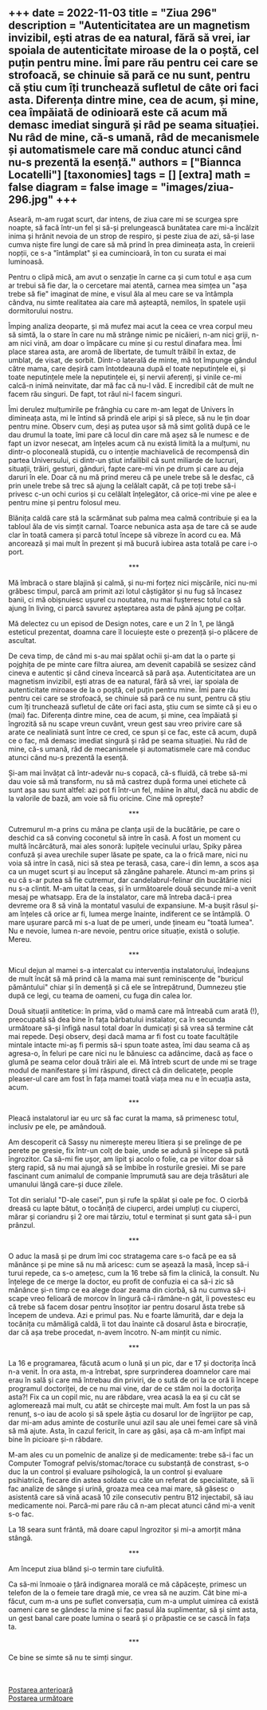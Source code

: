 
+++
date = 2022-11-03
title = "Ziua 296"
description = "Autenticitatea are un magnetism invizibil, ești atras de ea natural, fără să vrei, iar spoiala de autenticitate miroase de la o poștă, cel puțin pentru mine. Îmi pare rău pentru cei care se strofoacă, se chinuie să pară ce nu sunt, pentru că știu cum îți trunchează sufletul de câte ori faci asta. Diferența dintre mine, cea de acum, și mine, cea împăiată de odinioară este că acum mă demasc imediat singură și râd pe seama situației. Nu râd de mine, că-s umană, râd de mecanismele și automatismele care mă conduc atunci când nu-s prezentă la esență."
authors = ["Biannca Locatelli"]
[taxonomies]
tags = []
[extra]
math = false
diagram = false
image = "images/ziua-296.jpg"
+++
---

Aseară, m-am rugat scurt, dar intens, de ziua care mi se scurgea spre noapte, să facă într-un fel și să-și prelungească bunătatea care mi-a încălzit inima și hrănit nevoia de un strop de respiro, și peste ziua de azi, să-și lase cumva niște fire lungi de care să mă prind în prea dimineața asta, în creierii nopții, ce s-a "întâmplat" și ea cumincioară, în ton cu surata ei mai luminoasă.

Pentru o clipă mică, am avut o senzație în carne ca și cum totul e așa cum ar trebui să fie dar, la o cercetare mai atentă, carnea mea simțea un "așa trebe să fie" imaginat de mine, e visul ăla al meu care se va întâmpla cândva, nu simte realitatea aia care mă așteaptă, nemilos, în spatele ușii dormitorului nostru.

Împing analiza deoparte, și mă mufez mai acut la ceea ce vrea corpul meu să simtă, la o stare în care nu mă strânge nimic pe nicăieri, n-am nici griji, n-am nici vină, am doar o împăcare cu mine și cu restul dinafara mea. Îmi place starea asta, are aromă de libertate, de tumult trăibil în extaz, de umblat, de visat, de sorbit. Dintr-o laterală de minte, mă tot împunge gândul către mama, care deșiră cam întotdeauna după el toate neputințele ei, și toate neputințele mele la neputințele ei, și nervii aferenți, și vinile ce-mi calcă-n inimă neinvitate, dar mă fac că nu-l văd. E incredibil cât de mult ne facem rău singuri. De fapt, tot răul ni-l facem singuri.

Îmi derulez mulțumirile pe frânghia cu care m-am legat de Univers în dimineața asta, mi le întind să prindă ele aripi și să plece, să nu le țin doar pentru mine. Observ cum, deși aș putea ușor să mă simt golită după ce le dau drumul la toate, îmi pare că locul din care mă așez să le numesc e de fapt un izvor nesecat, am înțeles acum că nu există limită la a mulțumi, nu dintr-o ploconeală stupidă, cu o intenție machiavelică de recompensă din partea Universului, ci dintr-un știut infailibil că sunt miliarde de lucruri, situații, trăiri, gesturi, gânduri, fapte care-mi vin pe drum și care au deja daruri în ele. Doar că nu mă prind mereu că pe unele trebe să le desfac, că prin unele trebe să trec să ajung la celălalt capăt, că pe toți trebe să-i privesc c-un ochi curios și cu celălalt înțelegător, că orice-mi vine pe alee e pentru mine și pentru folosul meu.

Blănița caldă care stă la scărmănat sub palma mea calmă contribuie și ea la tabloul ăla de vis simțit carnal. Toarce nebunica asta așa de tare că se aude clar în toată camera și parcă totul începe să vibreze în acord cu ea. Mă ancorează și mai mult în prezent și mă bucură iubirea asta totală pe care i-o port.

<p style="text-align: center;">***</p>

Mă îmbracă o stare blajină și calmă, și nu-mi forțez nici mișcările, nici nu-mi grăbesc timpul, parcă am primit azi lotul câștigător și nu fug să încasez banii, ci mă obișnuiesc ușurel cu noutatea, nu mai fușteresc totul ca să ajung în living, ci parcă savurez așteptarea asta de până ajung pe colțar.

Mă delectez cu un episod de Design notes, care e un 2 în 1, pe lângă esteticul prezentat, doamna care îl locuiește este o prezență și-o plăcere de ascultat.

De ceva timp, de când mi s-au mai spălat ochii și-am dat la o parte și pojghița de pe minte care filtra aiurea, am devenit capabilă se sesizez când cineva e autentic și când cineva încearcă să pară așa. Autenticitatea are un magnetism invizibil, ești atras de ea natural, fără să vrei, iar spoiala de autenticitate miroase de la o poștă, cel puțin pentru mine. Îmi pare rău pentru cei care se strofoacă, se chinuie să pară ce nu sunt, pentru că știu cum îți trunchează sufletul de câte ori faci asta, știu cum se simte că și eu o (mai) fac. Diferența dintre mine, cea de acum, și mine, cea împăiată și îngrozită să nu scape vreun cuvânt, vreun gest sau vreo privire care să arate ce nealiniată sunt între ce cred, ce spun și ce fac, este că acum, după ce o fac, mă demasc imediat singură și râd pe seama situației. Nu râd de mine, că-s umană, râd de mecanismele și automatismele care mă conduc atunci când nu-s prezentă la esență.

Și-am mai învățat că într-adevăr nu-s copacă, că-s fluidă, că trebe să-mi dau voie să mă transform, nu să mă castrez după forma unei etichete că sunt așa sau sunt altfel: azi pot fi într-un fel, mâine în altul, dacă nu abdic de la valorile de bază, am voie să fiu oricine. Cine mă oprește?

<p style="text-align: center;">***</p>

Cutremurul m-a prins cu mâna pe clanța ușii de la bucătărie, pe care o deschid ca să conving coconetul să intre în casă. A fost un moment cu multă încărcătură, mai ales sonoră: lupițele vecinului urlau, Spiky părea confuză și avea urechile super lăsate pe spate, ca la o frică mare, nici nu voia să intre în casă, nici să stea pe terasă, casa, care-i din lemn, a scos așa ca un muget scurt și au început să zăngăne paharele. Atunci m-am prins și eu că s-ar putea să fie cutremur, dar candelabrul-felinar din bucătărie nici nu s-a clintit. M-am uitat la ceas, și în următoarele două secunde mi-a venit mesaj pe whatsapp. Era de la instalator, care mă întreba dacă-i prea devreme ora 8 să vină la montatul vasului de expansiune. M-a bușit râsul și-am înțeles că orice ar fi, lumea merge înainte, indiferent ce se întâmplă. O mare ușurare parcă mi s-a luat de pe umeri, unde țineam eu "toată lumea". Nu e nevoie, lumea n-are nevoie, pentru orice situație, există o soluție. Mereu.

<p style="text-align: center;">***</p>

Micul dejun al mamei s-a intercalat cu intervenția instalatorului, îndeajuns de mult încât să mă prind că la mama mai sunt reminiscențe de "buricul pământului" chiar și în demență și că ele se întrepătrund, Dumnezeu știe după ce legi, cu teama de oameni, cu fuga din calea lor.

Două situații antitetice: în prima, văd o mamă care mă întreabă cum arată (!), preocupată să dea bine în fața bărbatului instalator, ca în secunda următoare să-și înfigă nasul total doar în dumicați și să vrea să termine cât mai repede. Deși observ, deși dacă mama ar fi fost cu toate facultățile mintale intacte mi-aș fi permis să-i spun toate astea, îmi dau seama că aș agresa-o, în feluri pe care nici nu le bănuiesc ca adâncime, dacă aș face o glumă pe seama celor două trăiri ale ei. Mă întreb scurt de unde mi se trage modul de manifestare și îmi răspund, direct că din delicatețe, people pleaser-ul care am fost în fața mamei toată viața mea nu e în ecuația asta, acum.

<p style="text-align: center;">***</p>

Pleacă instalatorul iar eu urc să fac curat la mama, să primenesc totul, inclusiv pe ele, pe amândouă.

Am descoperit că Sassy nu nimerește mereu litiera și se prelinge de pe perete pe gresie, fix într-un colț de baie, unde se adună și începe să pută îngrozitor. Ca să-mi fie ușor, am lipit și acolo o folie, ca pe viitor doar să șterg rapid, să nu mai ajungă să se îmbibe în rosturile gresiei. Mi se pare fascinant cum animalul de companie împrumută sau are deja trăsături ale umanului lângă care-și duce zilele.

Tot din serialul "D-ale casei", pun și rufe la spălat și oale pe foc. O ciorbă dreasă cu lapte bătut, o tocăniță de ciuperci, ardei umpluți cu ciuperci, mărar și coriandru și 2 ore mai târziu, totul e terminat și sunt gata să-i pun prânzul.

<p style="text-align: center;">***</p>

O aduc la masă și pe drum îmi coc stratagema care s-o facă pe ea să mănânce și pe mine să nu mă aricesc: cum se așează la masă, încep să-i turui repede, ca s-o amețesc, cum la 16 trebe să fim la clinică, la consult. Nu înțelege de ce merge la doctor, eu profit de confuzia ei ca să-i zic să mănânce și-n timp ce ea alege doar zeama din ciorbă, să nu cumva să-i scape vreo felioară de morcov în lingură că-i rămâne-n gât, îi povestesc eu că trebe să facem dosar pentru însoțitor iar pentru dosarul ăsta trebe să începem de undeva. Azi e primul pas. Nu e foarte lămurită, dar e deja la tocănița cu mămăligă caldă, îi tot dau înainte că dosarul ăsta e birocrație, dar că așa trebe procedat, n-avem încotro. N-am mințit cu nimic.

<p style="text-align: center;">***</p>

La 16 e programarea, făcută acum o lună și un pic, dar e 17 și doctorița încă n-a venit. În ora asta, m-a întrebat, spre surprinderea doamnelor care mai erau în sală și care mă întrebau din priviri, de o sută de ori la ce oră îi începe programul doctoriței, de ce nu mai vine, dar de ce stăm noi la doctorița asta?! Fix ca un copil mic, nu are răbdare, vrea acasă la ea și cu cât se aglomerează mai mult, cu atât se chircește mai mult. Am fost la un pas să renunț, s-o iau de acolo și să spele ăștia cu dosarul lor de îngrijitor pe cap, dar mi-am adus aminte de costurile unui azil sau ale unei femei care să vină să mă ajute. Asta, în cazul fericit, în care aș găsi, așa că m-am înfipt mai bine în picioare și-n răbdare.

M-am ales cu un pomelnic de analize și de medicamente: trebe să-i fac un Computer Tomograf pelvis/stomac/torace cu substanță de constrast, s-o duc la un control și evaluare psihologică, la un control și evaluare psihiatrică, fiecare din astea soldate cu câte un referat de specialitate, să îi fac analize de sânge și urină, groaza mea cea mai mare, să găsesc o asistentă care să vină acasă 10 zile consecutiv pentru B12 injectabil, să iau medicamente noi. Parcă-mi pare rău că n-am plecat atunci când mi-a venit s-o fac.

La 18 seara sunt frântă, mă doare capul îngrozitor și mi-a amorțit mâna stângă.

<p style="text-align: center;">***</p>

Am început ziua blând și-o termin tare ciufulită.

Ca să-mi înmoaie o țâră indignarea morală ce mă căpăcește, primesc un telefon de la o femeie tare dragă mie, ce vrea să ne auzim. Cât bine mi-a făcut, cum m-a uns pe suflet conversația, cum m-a umplut uimirea că există oameni care se gândesc la mine și fac pasul ăla suplimentar, să și simt asta, un gest banal care poate lumina o seară și o prăpastie ce se cască în fața ta.

<p style="text-align: center;">***</p>

Ce bine se simte să nu te simți singur.

<br/>

<br/>

<div class="flex justify-between">
  <div>
    <a href="/blog/ziua-295/">Postarea anterioară</a>
  </div>
  <div>
    <a href="/blog/ziua-297/">Postarea următoare</a>
  </div>
</div>
